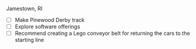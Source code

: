Jamestown, RI
- [ ] Make Pinewood Derby track
- [ ] Explore software offerings
- [ ] Recommend creating a Lego conveyor belt for returning the cars to the starting line
